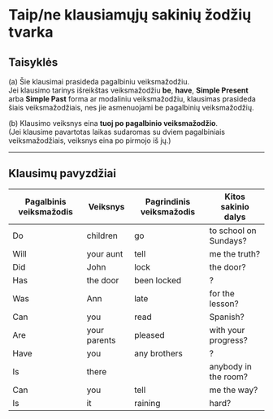 # Taip/ne klausiamųjų sakinių žodžių tvarka

## Taisyklės

(a) Šie klausimai prasideda pagalbiniu veiksmažodžiu.  
Jei klausimo tarinys išreikštas veiksmažodžiu **be**, **have**, **Simple Present** arba **Simple Past** forma ar modaliniu veiksmažodžiu, klausimas prasideda šiais veiksmažodžiais, nes jie asmenuojami be pagalbinių veiksmažodžių.

(b) Klausimo veiksnys eina **tuoj po pagalbinio veiksmažodžio**.  
(Jei klausime pavartotas laikas sudaromas su dviem pagalbiniais veiksmažodžiais, veiksnys eina po pirmojo iš jų.)

---

## Klausimų pavyzdžiai

| Pagalbinis veiksmažodis | Veiksnys       | Pagrindinis veiksmažodis | Kitos sakinio dalys       |
|--------------------------|----------------|--------------------------|---------------------------|
| Do                       | children       | go                       | to school on Sundays?     |
| Will                     | your aunt      | tell                     | me the truth?             |
| Did                      | John           | lock                     | the door?                 |
| Has                      | the door       | been locked              | ?                         |
| Was                      | Ann            | late                     | for the lesson?           |
| Can                      | you            | read                     | Spanish?                  |
| Are                      | your parents   | pleased                  | with your progress?       |
| Have                     | you            | any brothers             | ?                         |
| Is                       | there          |                          | anybody in the room?      |
| Can                      | you            | tell                     | me the way?               |
| Is                       | it             | raining                  | hard?                     |
